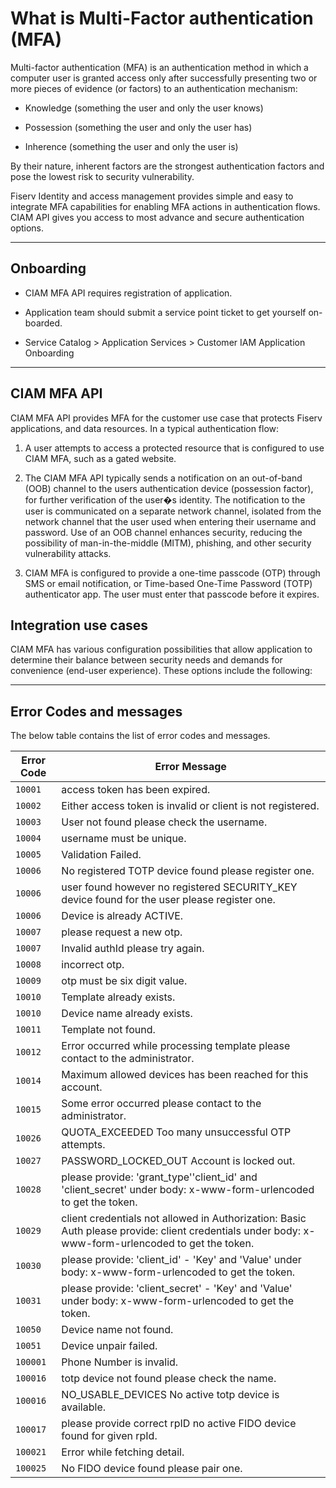# What is Multi-Factor authentication (MFA)  

Multi-factor authentication (MFA) is an authentication method in which a computer user is granted access only after successfully presenting two or more pieces of evidence (or factors) to an authentication mechanism:  


- Knowledge (something the user and only the user knows)  

- Possession (something the user and only the user has)  

- Inherence (something the user and only the user is)  

By their nature, inherent factors are the strongest authentication factors and pose the lowest risk to security vulnerability.  

Fiserv Identity and access management  provides  simple and easy to integrate MFA  capabilities for enabling MFA actions in authentication flows. CIAM API gives you access to  most advance and secure authentication options.  

---  

## Onboarding 

- CIAM MFA API requires registration of application.

- Application team should submit a service point ticket to get yourself on-boarded.

- Service Catalog > Application Services > Customer IAM Application Onboarding

---

## CIAM MFA API  

CIAM MFA API provides MFA for the customer use case that protects Fiserv applications, and data resources. In a typical authentication flow:  

1. A user attempts to access a protected resource that is configured to use CIAM MFA, such as a gated website.  

2. The CIAM MFA API typically sends a notification on an out-of-band (OOB) channel to the users authentication device (possession factor), for further verification of the user�s identity. The notification to the user is communicated on a separate network channel, isolated from the network channel that the user used when entering their username and password. Use of an OOB channel enhances security, reducing the possibility of man-in-the-middle (MITM), phishing, and other security vulnerability attacks.  

3. CIAM MFA is configured to provide a one-time passcode (OTP) through SMS  or email notification, or Time-based One-Time Password (TOTP) authenticator app. The user must enter that passcode before it expires.  



## Integration use cases  

CIAM MFA has various configuration possibilities that allow application to determine their balance between security needs and demands for convenience (end-user experience). These options include the following:

<!-- type: row -->

<!-- type: card
title: MFA using SMS or Email
description: CIAM MFA API allows application to use Email ar SMS as authetnication factor.
link: ?path=docs/ciam-mfa/SMS-EMAIL.md
-->

<!-- type: card
title:  MFA using TOTP
description:  CIAM MFA API allows application to use Modern TOTP  authentication..
link: ?path=docs/ciam-mfa/TOTP.md
-->

<!-- type: card
title: MFA using Yubikey
description: Allows used to authenticate using hardware token device.
link: ?path=docs/ciam-mfa/yubikey.md
-->

<!-- type: row-end -->

---

## Error Codes and messages

The below table contains the list of error codes and messages.

| Error Code | Error Message |
| ---------- | ------------- |
| `10001` | access token has been expired. |
| `10002` | Either access token is invalid or client is not registered. |
| `10003` | User not found please check the username. |
| `10004` | username must be unique. |
| `10005` | Validation Failed. |
| `10006` | No registered TOTP device found please register one. |
| `10006` | user found however no registered SECURITY_KEY device found for the user please register one. |
| `10006` | Device is already ACTIVE. |
| `10007` | please request a new otp. |
| `10007` | Invalid authId please try again. |
| `10008` | incorrect otp. |
| `10009` | otp must be six digit value. |
| `10010` | Template already exists. |
| `10010` | Device name already exists. |
| `10011` | Template not found. |
| `10012` | Error occurred while processing template please contact to the administrator. |
| `10014` | Maximum allowed devices has been reached for this account. |
| `10015` | Some error occurred please contact to the administrator. |
| `10026` | QUOTA_EXCEEDED Too many unsuccessful OTP attempts. |
| `10027` | PASSWORD_LOCKED_OUT Account is locked out. |
| `10028` | please provide: 'grant_type''client_id' and 'client_secret' under body: x-www-form-urlencoded to get the token. |
| `10029` | client credentials not allowed in Authorization: Basic Auth please provide: client credentials under body: x-www-form-urlencoded to get the token. |
| `10030` | please provide: 'client_id' - 'Key' and 'Value' under body: x-www-form-urlencoded to get the token. |
| `10031` | please provide: 'client_secret' - 'Key' and 'Value' under body: x-www-form-urlencoded to get the token. |
| `10050` | Device name not found. |
| `10051` | Device unpair failed. |
| `100001` | Phone Number is invalid. |
| `100016` | totp device not found please check the name. |
| `100016` | NO_USABLE_DEVICES No active totp device is available. |
| `100017` | please provide correct rpID no active FIDO device found for given rpId. |
| `100021` | Error while fetching detail. |
| `100025` | No FIDO device found please pair one. |
